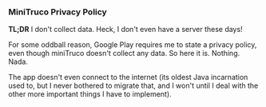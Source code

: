 ### MiniTruco Privacy Policy

**TL;DR** I don't collect data. Heck, I don't even have a server these days!

For some oddball reason, Google Play requires me to state a privacy policy, even though miniTruco doesn't collect any data. So here it is. Nothing. Nada.

The app doesn't even connect to the internet (its oldest Java incarnation used to, but I never bothered to migrate that, and I won't until I deal with the other more important things I have to implement).